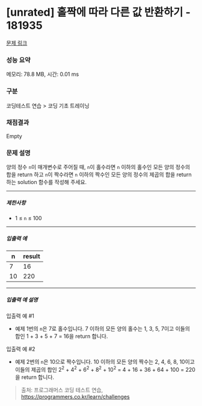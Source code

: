 # [unrated] 홀짝에 따라 다른 값 반환하기 - 181935 

[문제 링크](https://school.programmers.co.kr/learn/courses/30/lessons/181935) 

### 성능 요약

메모리: 78.8 MB, 시간: 0.01 ms

### 구분

코딩테스트 연습 > 코딩 기초 트레이닝

### 채점결과

Empty

### 문제 설명

<p>양의 정수 <code>n</code>이 매개변수로 주어질 때, <code>n</code>이 홀수라면 <code>n</code> 이하의 홀수인 모든 양의 정수의 합을 return 하고 <code>n</code>이 짝수라면 <code>n</code> 이하의 짝수인 모든 양의 정수의 제곱의 합을 return 하는 solution 함수를 작성해 주세요.</p>

<hr>

<h5>제한사항</h5>

<ul>
<li>1 ≤ <code>n</code> ≤ 100</li>
</ul>

<hr>

<h5>입출력 예</h5>
<table class="table">
        <thead><tr>
<th>n</th>
<th>result</th>
</tr>
</thead>
        <tbody><tr>
<td>7</td>
<td>16</td>
</tr>
<tr>
<td>10</td>
<td>220</td>
</tr>
</tbody>
      </table>
<hr>

<h5>입출력 예 설명</h5>

<p>입출력 예 #1</p>

<ul>
<li>예제 1번의 <code>n</code>은 7로 홀수입니다. 7 이하의 모든 양의 홀수는 1, 3, 5, 7이고 이들의 합인 1 + 3 + 5 + 7 = 16을 return 합니다.</li>
</ul>

<p>입출력 예 #2</p>

<ul>
<li>예제 2번의 <code>n</code>은 10으로 짝수입니다. 10 이하의 모든 양의 짝수는 2, 4, 6, 8, 10이고 이들의 제곱의 합인 2<sup>2</sup> + 4<sup>2</sup> + 6<sup>2</sup> + 8<sup>2</sup> + 10<sup>2</sup> = 4 + 16 + 36 + 64 + 100 = 220을 return 합니다.</li>
</ul>


> 출처: 프로그래머스 코딩 테스트 연습, https://programmers.co.kr/learn/challenges